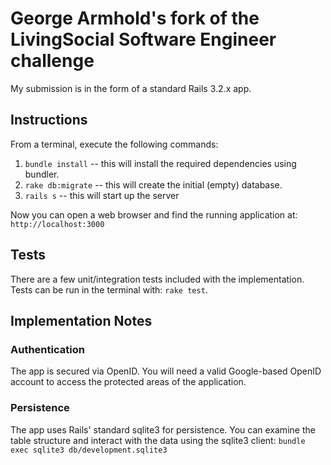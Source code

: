 # George Armhold's fork of the LivingSocial Software Engineer challenge

My submission is in the form of a standard Rails 3.2.x app.

## Instructions

From a terminal, execute the following commands:

1. `bundle install`  -- this will install the required dependencies using bundler.
1. `rake db:migrate` -- this will create the initial (empty) database.
1. `rails s` -- this will start up the server

Now you can open a web browser and find the running application at: `http://localhost:3000`


## Tests

There are a few unit/integration tests included with the implementation. Tests can be run in the terminal with: `rake test`.

## Implementation Notes

### Authentication

The app is secured via OpenID. You will need a valid Google-based OpenID account to access the protected areas
of the application.


### Persistence

The app uses Rails' standard sqlite3 for persistence. You can examine the table structure and
interact with the data using the sqlite3 client: `bundle exec sqlite3 db/development.sqlite3`
